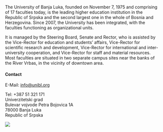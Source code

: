 The University of Banja Luka, founded on November 7, 1975 and comprising of 17 faculties today, is the leading higher education institution in the Republic of Srpska and the second largest one in the whole of Bosnia and Herzegovina. Since 2007, the University has been integrated, with the faculties functioning as organizational units.

It is managed by the Steering Board, Senate and Rector, who is assisted by the Vice-Rector for education and students’ affairs, Vice-Rector for scientific research and development, Vice-Rector for international and inter-university cooperation, and Vice-Rector for staff and material resources. Most faculties are situated in two separate campus sites near the banks of the River Vrbas, in the vicinity of downtown area.

#### Contact

E-Mail: <info@unibl.org>  

Tel: +387 51 321 171  
Univerzitetski grad  
Bulevar vojvode Petra Bojovica 1A  
78000 Banja Luka  
Republic of Srpska  

![](/assets/external/img/banners/university-of-banja-luka.jpeg)
